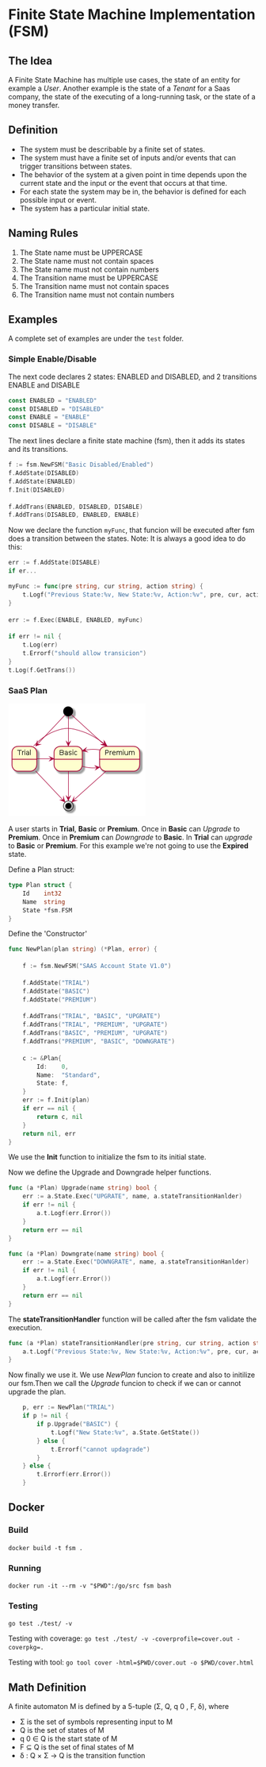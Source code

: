 # Finite State Machine Implementation (FSM)

## The Idea

A Finite State Machine has multiple use cases, the state of an entity for example a *User*. Another example is the state of a *Tenant* for a Saas company, the state of the executing of a long-running task, or the state of a money transfer.

## Definition

- The system must be describable by a finite set of states.
- The system must have a finite set of inputs and/or events that can trigger transitions between states.
- The behavior of the system at a given point in time depends upon the current state and the input or the event that occurs at that time.
- For each state the system may be in, the behavior is defined for each possible input or event.
- The system has a particular initial state.

## Naming Rules

1. The State name must be UPPERCASE
2. The State name must not contain spaces
3. The State name must not contain numbers
4. The Transition name must be UPPERCASE
5. The Transition name must not contain spaces
6. The Transition name must not contain numbers

## Examples

A complete set of examples are under the `test` folder.

### Simple Enable/Disable

The next code declares 2 states: ENABLED and DISABLED, and 2 transitions ENABLE and DISABLE

```GO
const ENABLED = "ENABLED"
const DISABLED = "DISABLED"
const ENABLE = "ENABLE"
const DISABLE = "DISABLE"
```

The next lines declare a finite state machine (fsm), then it adds its states and its transitions.

```GO
f := fsm.NewFSM("Basic Disabled/Enabled")
f.AddState(DISABLED)
f.AddState(ENABLED)
f.Init(DISABLED)

f.AddTrans(ENABLED, DISABLED, DISABLE)
f.AddTrans(DISABLED, ENABLED, ENABLE)
```

Now we declare the function `myFunc`, that funcion will be executed after fsm does a transition between the states.
Note: It is always a good idea to do this:

```GO
err := f.AddState(DISABLE)
if er...
```

```GO
myFunc := func(pre string, cur string, action string) {
    t.Logf("Previous State:%v, New State:%v, Action:%v", pre, cur, action)
}

err := f.Exec(ENABLE, ENABLED, myFunc)

if err != nil {
    t.Log(err)
    t.Errorf("should allow transicion")
}
t.Log(f.GetTrans())
```

### SaaS Plan

![A test image](example.png)

A user starts in __Trial__, __Basic__ or __Premium__. Once in __Basic__ can *Upgrade* to __Premium__. Once in __Premium__ can *Downgrade* to __Basic__. In __Trial__ can *upgrade* to __Basic__ or __Premium__. For this example we're not going to use the __Expired__ state.

Define a Plan struct:

```GO
type Plan struct {
    Id    int32
    Name  string
    State *fsm.FSM
}
```

Define the 'Constructor'

```GO
func NewPlan(plan string) (*Plan, error) {

    f := fsm.NewFSM("SAAS Account State V1.0")

    f.AddState("TRIAL")
    f.AddState("BASIC")
    f.AddState("PREMIUM")

    f.AddTrans("TRIAL", "BASIC", "UPGRATE")
    f.AddTrans("TRIAL", "PREMIUM", "UPGRATE")
    f.AddTrans("BASIC", "PREMIUM", "UPGRATE")
    f.AddTrans("PREMIUM", "BASIC", "DOWNGRATE")

    c := &Plan{
        Id:    0,
        Name:  "Standard",
        State: f,
    }
    err := f.Init(plan)
    if err == nil {
        return c, nil
    }
    return nil, err
}
```

We use the __Init__ function to initialize the fsm to its initial state.

Now we define the Upgrade and Downgrade helper functions.

```GO
func (a *Plan) Upgrade(name string) bool {
    err := a.State.Exec("UPGRATE", name, a.stateTransitionHanlder)
    if err != nil {
        a.t.Logf(err.Error())
    }
    return err == nil
}
```

```GO
func (a *Plan) Downgrate(name string) bool {
    err := a.State.Exec("DOWNGRATE", name, a.stateTransitionHanlder)
    if err != nil {
        a.t.Logf(err.Error())
    }
    return err == nil
}
```

The __stateTransitionHandler__  function will be called after the fsm validate the execution.

```GO
func (a *Plan) stateTransitionHandler(pre string, cur string, action string) {
    a.t.Logf("Previous State:%v, New State:%v, Action:%v", pre, cur, action)
}
```

Now finally we use it. We use *NewPlan* funcion to create and also to initilize our fsm.Then we call the *Upgrade* funcion to check if we can or cannot upgrade the plan.

```GO
    p, err := NewPlan("TRIAL")
    if p != nil {
        if p.Upgrade("BASIC") {
            t.Logf("New State:%v", a.State.GetState())
        } else {
            t.Errorf("cannot updagrade")
        }
    } else {
        t.Errorf(err.Error())
    }
```

## Docker

### Build

`docker build -t fsm .`

### Running

`docker run -it --rm -v "$PWD":/go/src fsm bash`

### Testing

`go test ./test/ -v`

Testing with coverage: `go test ./test/ -v -coverprofile=cover.out -coverpkg=.`

Testing with tool: `go tool cover -html=$PWD/cover.out -o $PWD/cover.html`

## Math Definition

A finite automaton M is defined by a 5-tuple (Σ, Q, q 0 , F, δ), where

- Σ is the set of symbols representing input to M
- Q is the set of states of M
- q 0 ∈ Q is the start state of M
- F ⊆ Q is the set of final states of M
- δ : Q × Σ → Q is the transition function
